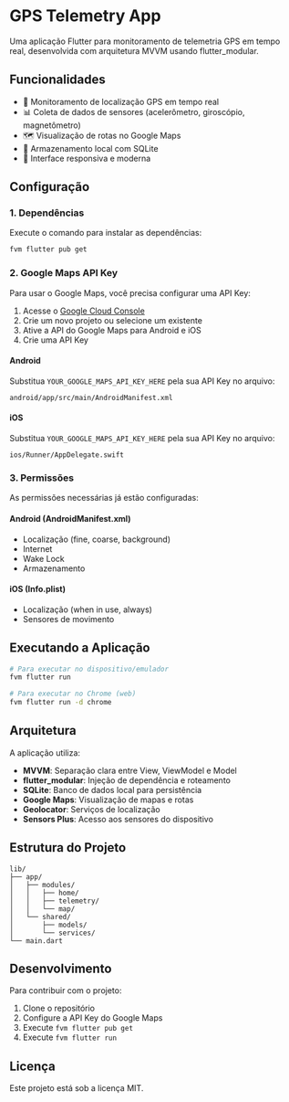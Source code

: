 # GPS Telemetry App

Uma aplicação Flutter para monitoramento de telemetria GPS em tempo real, desenvolvida com arquitetura MVVM usando flutter_modular.

## Funcionalidades

- 📍 Monitoramento de localização GPS em tempo real
- 📊 Coleta de dados de sensores (acelerômetro, giroscópio, magnetômetro)
- 🗺️ Visualização de rotas no Google Maps
- 💾 Armazenamento local com SQLite
- 📱 Interface responsiva e moderna

## Configuração

### 1. Dependências

Execute o comando para instalar as dependências:

```bash
fvm flutter pub get
```

### 2. Google Maps API Key

Para usar o Google Maps, você precisa configurar uma API Key:

1. Acesse o [Google Cloud Console](https://console.cloud.google.com/)
2. Crie um novo projeto ou selecione um existente
3. Ative a API do Google Maps para Android e iOS
4. Crie uma API Key

#### Android
Substitua `YOUR_GOOGLE_MAPS_API_KEY_HERE` pela sua API Key no arquivo:
```
android/app/src/main/AndroidManifest.xml
```

#### iOS
Substitua `YOUR_GOOGLE_MAPS_API_KEY_HERE` pela sua API Key no arquivo:
```
ios/Runner/AppDelegate.swift
```

### 3. Permissões

As permissões necessárias já estão configuradas:

#### Android (AndroidManifest.xml)
- Localização (fine, coarse, background)
- Internet
- Wake Lock
- Armazenamento

#### iOS (Info.plist)
- Localização (when in use, always)
- Sensores de movimento

## Executando a Aplicação

```bash
# Para executar no dispositivo/emulador
fvm flutter run

# Para executar no Chrome (web)
fvm flutter run -d chrome
```

## Arquitetura

A aplicação utiliza:
- **MVVM**: Separação clara entre View, ViewModel e Model
- **flutter_modular**: Injeção de dependência e roteamento
- **SQLite**: Banco de dados local para persistência
- **Google Maps**: Visualização de mapas e rotas
- **Geolocator**: Serviços de localização
- **Sensors Plus**: Acesso aos sensores do dispositivo

## Estrutura do Projeto

```
lib/
├── app/
│   ├── modules/
│   │   ├── home/
│   │   ├── telemetry/
│   │   └── map/
│   └── shared/
│       ├── models/
│       └── services/
└── main.dart
```

## Desenvolvimento

Para contribuir com o projeto:

1. Clone o repositório
2. Configure a API Key do Google Maps
3. Execute `fvm flutter pub get`
4. Execute `fvm flutter run`

## Licença

Este projeto está sob a licença MIT.
